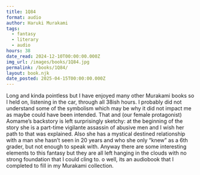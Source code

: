 ```yaml
---
title: 1Q84
format: audio
author: Haruki Murakami
tags:
  - fantasy
  - literary
  - audio
hours: 38
date_read: 2024-12-10T00:00:00.000Z
img_url: /images/books/1Q84.jpg
permalink: /books/1Q84/
layout: book.njk
date_posted: 2025-04-15T00:00:00.000Z
---
```

Long and kinda pointless but I have enjoyed many other Murakami books so I held on, listening in the car, through all 38ish hours. I probably did not understand some of the symbolism which may be why it did not impact me as maybe could have been intended. That and (our female protagonist) Aomame’s backstory is left surprisingly sketchy: at the beginning of the story she is a part-time vigilante assassin of abusive men and I wish her path to that was explained. Also she has a mystical destined relationship with a man she hasn’t seen in 20 years and who she only “knew” as a 6th grader, but not enough to speak with.
Anyway there are some interesting elements to this fantasy but they are all left hanging in the clouds with no strong foundation that I could cling to. o well, its an audiobook that I completed to fill in my Murakami collection.
